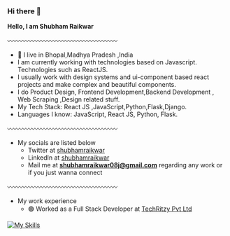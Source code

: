 ### Hi there 👋

**Hello, I am Shubham Raikwar**

〰️〰️〰️〰️〰️〰️〰️〰️〰️〰️〰️〰️〰️〰️〰️〰️〰️〰️

- 📍 I live in Bhopal,Madhya Pradesh ,India
- I am currently working with technologies based on Javascript. Technologies such as ReactJS.
- I usually work with design systems and ui-component based react projects and make complex and beautiful components.
- I do Product Design, Frontend Development,Backend Development , Web Scraping ,Design related stuff.
- My Tech Stack: React JS ,JavaScript,Python,Flask,Django.
- Languages I know: JavaScript, React JS, Python, Flask.

〰️〰️〰️〰️〰️〰️〰️〰️〰️〰️〰️〰️〰️〰️〰️〰️〰️〰️

- My socials are listed below
  - Twitter at [shubhamraikwar](https://x.com/shubham_2221)
  - LinkedIn at [shubhamraikwar](https://www.linkedin.com/in/shubhamraikwar-shubhraikwar/)
  - Mail me at **shubhamraikwar08j@gmail.com** regarding any work or if you just wanna connect

〰️〰️〰️〰️〰️〰️〰️〰️〰️〰️〰️〰️〰️〰️〰️〰️〰️〰️

- My work experience
  - 🟢 Worked as a Full Stack Developer at [TechRitzy Pvt Ltd](https://techritzy.com/)
    
[![My Skills](https://skillicons.dev/icons?i=aws,python,react,js,html,css,django,flask,tailwind,wordpress&perline=9)](https://skillicons.dev)
